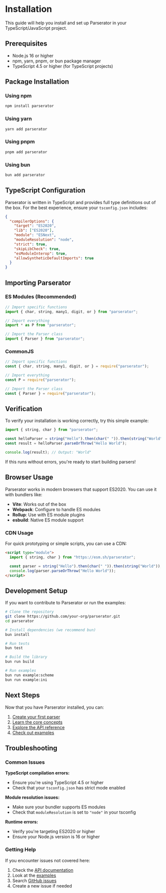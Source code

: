 # Installation

This guide will help you install and set up Parserator in your TypeScript/JavaScript project.

## Prerequisites

- Node.js 16 or higher
- npm, yarn, pnpm, or bun package manager
- TypeScript 4.5 or higher (for TypeScript projects)

## Package Installation

### Using npm

```bash
npm install parserator
```

### Using yarn

```bash
yarn add parserator
```

### Using pnpm

```bash
pnpm add parserator
```

### Using bun

```bash
bun add parserator
```

## TypeScript Configuration

Parserator is written in TypeScript and provides full type definitions out of the box. For the best experience, ensure your `tsconfig.json` includes:

```json
{
  "compilerOptions": {
    "target": "ES2020",
    "lib": ["ES2020"],
    "module": "ESNext",
    "moduleResolution": "node",
    "strict": true,
    "skipLibCheck": true,
    "esModuleInterop": true,
    "allowSyntheticDefaultImports": true
  }
}
```

## Importing Parserator

### ES Modules (Recommended)

```typescript
// Import specific functions
import { char, string, many1, digit, or } from "parserator";

// Import everything
import * as P from "parserator";

// Import the Parser class
import { Parser } from "parserator";
```

### CommonJS

```javascript
// Import specific functions
const { char, string, many1, digit, or } = require("parserator");

// Import everything
const P = require("parserator");

// Import the Parser class
const { Parser } = require("parserator");
```

## Verification

To verify your installation is working correctly, try this simple example:

```typescript
import { string, char } from "parserator";

const helloParser = string("Hello").then(char(" ")).then(string("World"));
const result = helloParser.parseOrThrow("Hello World");

console.log(result); // Output: "World"
```

If this runs without errors, you're ready to start building parsers!

## Browser Usage

Parserator works in modern browsers that support ES2020. You can use it with bundlers like:

- **Vite**: Works out of the box
- **Webpack**: Configure to handle ES modules
- **Rollup**: Use with ES module plugins
- **esbuild**: Native ES module support

### CDN Usage

For quick prototyping or simple scripts, you can use a CDN:

```html
<script type="module">
  import { string, char } from "https://esm.sh/parserator";

  const parser = string("Hello").then(char(" ")).then(string("World"));
  console.log(parser.parseOrThrow("Hello World"));
</script>
```

## Development Setup

If you want to contribute to Parserator or run the examples:

```bash
# Clone the repository
git clone https://github.com/your-org/parserator.git
cd parserator

# Install dependencies (we recommend bun)
bun install

# Run tests
bun test

# Build the library
bun run build

# Run examples
bun run example:scheme
bun run example:ini
```

## Next Steps

Now that you have Parserator installed, you can:

1. [Create your first parser](./first-parser.md)
2. [Learn the core concepts](./core-concepts.md)
3. [Explore the API reference](../api/parser.md)
4. [Check out examples](../examples/json-parser.md)

## Troubleshooting

### Common Issues

**TypeScript compilation errors:**

- Ensure you're using TypeScript 4.5 or higher
- Check that your `tsconfig.json` has strict mode enabled

**Module resolution issues:**

- Make sure your bundler supports ES modules
- Check that `moduleResolution` is set to `"node"` in your tsconfig

**Runtime errors:**

- Verify you're targeting ES2020 or higher
- Ensure your Node.js version is 16 or higher

### Getting Help

If you encounter issues not covered here:

1. Check the [API documentation](../api/parser.md)
2. Look at the [examples](../examples/)
3. Search [GitHub issues](https://github.com/your-org/parserator/issues)
4. Create a new issue if needed
